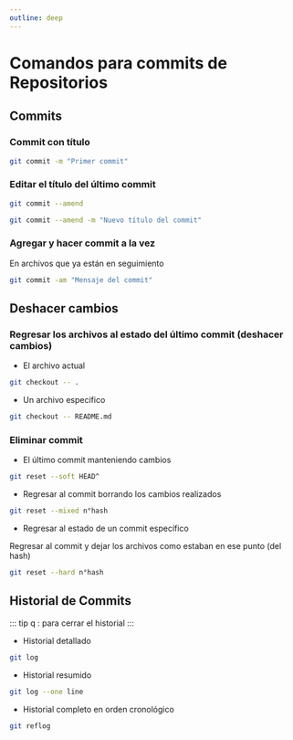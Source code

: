 ```yaml
---
outline: deep
---
```


# Comandos para commits de Repositorios

## Commits

### Commit con título

```bash
git commit -m "Primer commit"
```

### Editar el título del último commit

```bash
git commit --amend
```

```bash
git commit --amend -m "Nuevo título del commit"
```

### Agregar y hacer commit a la vez

En archivos que ya están en seguimiento

```bash
git commit -am "Mensaje del commit"
```

## Deshacer cambios

### Regresar los archivos al estado del último commit (deshacer cambios)

* El archivo actual

```bash
git checkout -- .
```

* Un archivo especifico

```bash
git checkout -- README.md
```

### Eliminar commit

* El último commit manteniendo cambios

```bash
git reset --soft HEAD^
```

* Regresar al commit borrando los cambios realizados

```bash
git reset --mixed n°hash
```

* Regresar al estado de un commit específico

Regresar al commit y dejar los archivos como estaban en ese punto (del hash)

```bash
git reset --hard n°hash
```

## Historial de Commits

::: tip
q : para cerrar el historial
:::

* Historial detallado

```bash
git log
```

* Historial resumido

```bash
git log --one line
```

* Historial completo en orden cronológico

```bash
git reflog
```


